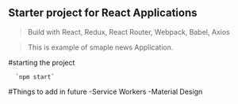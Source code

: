 ## Starter project for React Applications
>Build with React, Redux, React Router, Webpack, Babel, Axios

>This is example of smaple news Application.

#starting the project
```
  `npm start`
```

#Things to add in future
-Service Workers
-Material Design